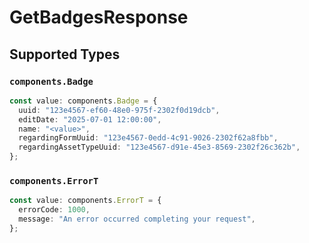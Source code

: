 # GetBadgesResponse


## Supported Types

### `components.Badge`

```typescript
const value: components.Badge = {
  uuid: "123e4567-ef60-48e0-975f-2302f0d19dcb",
  editDate: "2025-07-01 12:00:00",
  name: "<value>",
  regardingFormUuid: "123e4567-0edd-4c91-9026-2302f62a8fbb",
  regardingAssetTypeUuid: "123e4567-d91e-45e3-8569-2302f26c362b",
};
```

### `components.ErrorT`

```typescript
const value: components.ErrorT = {
  errorCode: 1000,
  message: "An error occurred completing your request",
};
```

